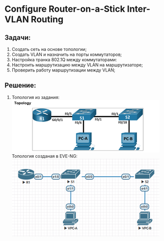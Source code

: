 # Configure Router-on-a-Stick Inter-VLAN Routing

## Задачи:
 1. Создать сеть на основе топологии;
 2. Создать VLAN и назначить на порты коммутаторов;
 3. Настройка транка 802.1Q между коммутаторами:
 4. Настроить маршрутизацию между VLAN на маршрутизаторе;
 5. Проверить работу маршрутизации между VLAN;

##  Решение:
 1. Топология из задания:  
 ![](topology.png)  
 Топология созданая в EVE-NG:  
 ![](eve-ng.png)